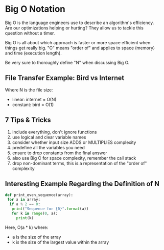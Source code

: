 # Big O Notation

Big O is the language engineers use to describe an algorithm's efficiency. Are our optimizations helping or hurting? They allow us to tackle this question without a timer.

Big O is all about which approach is faster or more space efficient when things get really big. "O" means "order of" and applies to space (memory) and time (execution length).

Be very sure to thoroughly define "N" when discussing Big O.

## File Transfer Example: Bird vs Internet

Where N is the file size:

- linear: internet = O(N)
- constant: bird = O(1)

## 7 Tips & Tricks

1. include everything, don't ignore functions
2. use logical and clear variable names
3. consider whether input size ADDS or MULTIPLIES complexity
4. predefine all the variables you need
5. ensure to drop constants from the final answer
6. also use Big O for space complexity, remember the call stack
7. drop non-dominant terms, this is a representation of the "order of" complexity

## Interesting Example Regarding the Definition of N

```python
def print_even_sequence(array):
 for a in array:
  if a % 2 == 0:
   print("Sequence for {0}".format(a))
   for k in range(0, a):
     print(k)
```

Here, O(a * k) where:

- a is the size of the array
- k is the size of the largest value within the array